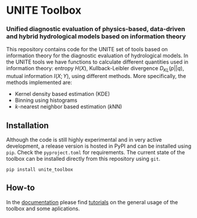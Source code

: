 # UNITE Toolbox
###  Unified diagnostic evaluation of physics-based, data-driven and hybrid hydrological models based on information theory

This repository contains code for the UNITE set of tools based on information theory for the diagnostic evaluation of hydrological models. In the UNITE tools we have functions to calculate different quantities used in information theory: entropy $H(X)$, Kullback-Leibler divergence $D_{KL}(p||q)$, mutual information $I(X; Y)$, using different methods. More specifically, the methods implemented are:

 - Kernel density based estimation (KDE)
 - Binning using histograms
 - *k*-nearest neighbor based estimation (*k*NN)

## Installation
Although the code is still highly experimental and in very active development, a release version is hosted in PyPI and can be installed using `pip`. Check the `pyproject.toml` for requirements. The current state of the toolbox can be installed directly from this repository using `git`.

```
pip install unite_toolbox
```

## How-to

In the [documentation](https://unite-toolbox.readthedocs.io/) please find [tutorials](https://unite-toolbox.readthedocs.io/en/latest/tutorials.html) on the general usage of the toolbox and some aplications.


